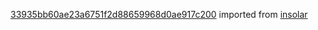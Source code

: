 [33935bb60ae23a6751f2d88659968d0ae917c200](https://github.com/insolar/insolar/commit/33935bb60ae23a6751f2d88659968d0ae917c200) imported from [insolar](https://github.com/insolar/insolar)
